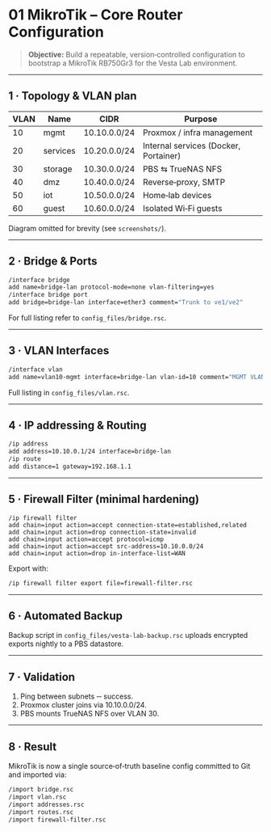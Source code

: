 # 01 MikroTik – Core Router Configuration

> **Objective:** Build a repeatable, version‑controlled configuration to bootstrap a MikroTik RB750Gr3 for the Vesta Lab environment.

---
## 1 · Topology & VLAN plan

| VLAN | Name      | CIDR        | Purpose          |
|------|-----------|-------------|------------------|
| 10   | mgmt      | 10.10.0.0/24 | Proxmox / infra management |
| 20   | services  | 10.20.0.0/24 | Internal services (Docker, Portainer) |
| 30   | storage   | 10.30.0.0/24 | PBS ⇆ TrueNAS NFS |
| 40   | dmz       | 10.40.0.0/24 | Reverse‑proxy, SMTP |
| 50   | iot       | 10.50.0.0/24 | Home‑lab devices |
| 60   | guest     | 10.60.0.0/24 | Isolated Wi‑Fi guests |

Diagram omitted for brevity (see `screenshots/`).

---
## 2 · Bridge & Ports

```bash
/interface bridge
add name=bridge-lan protocol-mode=none vlan-filtering=yes
/interface bridge port
add bridge=bridge-lan interface=ether3 comment="Trunk to ve1/ve2"
```

For full listing refer to `config_files/bridge.rsc`.

---
## 3 · VLAN Interfaces

```bash
/interface vlan
add name=vlan10-mgmt interface=bridge-lan vlan-id=10 comment="MGMT VLAN"
```

Full listing in `config_files/vlan.rsc`.

---
## 4 · IP addressing & Routing

```bash
/ip address
add address=10.10.0.1/24 interface=bridge-lan
/ip route
add distance=1 gateway=192.168.1.1
```

---
## 5 · Firewall Filter (minimal hardening)

```
/ip firewall filter
add chain=input action=accept connection-state=established,related
add chain=input action=drop connection-state=invalid
add chain=input action=accept protocol=icmp
add chain=input action=accept src-address=10.10.0.0/24
add chain=input action=drop in-interface-list=WAN
```

Export with:
```bash
/ip firewall filter export file=firewall-filter.rsc
```

---
## 6 · Automated Backup

Backup script in `config_files/vesta-lab-backup.rsc` uploads encrypted exports nightly to a PBS datastore.

---
## 7 · Validation

1. Ping between subnets ‑‑ success.  
2. Proxmox cluster joins via 10.10.0.0/24.  
3. PBS mounts TrueNAS NFS over VLAN 30.

---
## 8 · Result

MikroTik is now a single source‑of‑truth baseline config committed to Git and imported via:
```bash
/import bridge.rsc
/import vlan.rsc
/import addresses.rsc
/import routes.rsc
/import firewall-filter.rsc
```